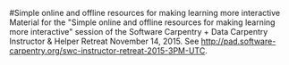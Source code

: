 #Simple online and offline resources for making learning more interactive
Material for the "Simple online and offline resources for making learning more interactive" session of the Software Carpentry + Data Carpentry Instructor & Helper Retreat November 14, 2015. See <http://pad.software-carpentry.org/swc-instructor-retreat-2015-3PM-UTC>.
